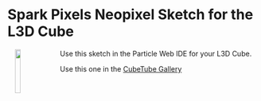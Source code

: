 # Spark Pixels Neopixel Sketch for the L3D Cube
<img align="left" src="https://github.com/sparcules/Spark_Pixels/blob/master/Pics/l3d_cube.png" width="15%" height="15%" hspace="15" style="float: left">

Use this sketch in the Particle Web IDE for your L3D Cube.

Use this one in the [CubeTube Gallery](http://www.cubetube.org/gallery/newestFirst/2761/)
